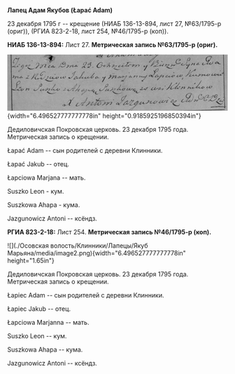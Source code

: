 **Лапец Адам Якубов (Łapać Adam)**

23 декабря 1795 г -- крещение (НИАБ 136-13-894, лист 27, №63/1795-р
(ориг)), (РГИА 823-2-18, лист 254, №46/1795-р (коп)).

**НИАБ 136-13-894:** Лист 27. **Метрическая запись №63/1795-р (ориг).**

![](./media/4cca42d22760e71de7f7484bbc6b9144d29a4100.png){width="6.496527777777778in"
height="0.9185925196850394in"}

Дедиловичская Покровская церковь. 23 декабря 1795 года. Метрическая
запись о крещении.

Łapać Adam -- сын родителей с деревни Клинники.

Łapać Jakub -- отец.

Łapciowa Marjana -- мать.

Suszko Leon - кум.

Suszkowa Ahapa - кума.

Jazgunowicz Antoni -- ксёндз.

**РГИА 823-2-18:** Лист 254. **Метрическая запись №46/1795-р (коп).**

![](./Осовская волость/Клинники/Лапецы/Якуб Марьяна/media/image2.png){width="6.496527777777778in"
height="1.65in"}

Дедиловичская Покровская церковь. 23 декабря 1795 года. Метрическая
запись о крещении.

Łapiec Adam -- сын родителей с деревни Клинники.

Łapiec Jakub -- отец.

Łapciowa Marjanna -- мать.

Suszko Leon -- кум.

Suszkowa Ahapa -- кума.

Jazgunowicz Antoni -- ксёндз.
